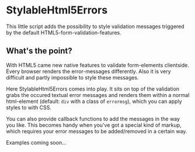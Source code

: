 StylableHtml5Errors
===================

This little script adds the possibility to style validation messages triggered by the default HTML5-form-validation-features. 

## What's the point?
With HTML5 came new native features to validate form-elements clientside. Every browser renders the error-messages differently. Also it is very difficult and partly impossible to style these messages.

Here StylableHtml5Errors comes into play. It sits on top of the validation grabs the occured textual error messages and renders them within a normal html-element (default: `div` with a class of `errormsg`), which you can apply styles to with CSS.

You can also provide callback functions to add the messages in the way you like. This becomes handy when you've got a special kind of markup, which requires your error messages to be added/removed in a certain way.

Examples coming soon...
